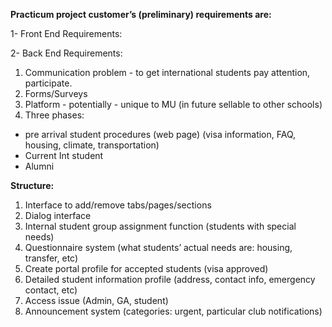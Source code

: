 **Practicum project customer’s (preliminary) requirements are:**

1- Front End Requirements:

2- Back End Requirements:


1. Communication problem - to get international students pay attention, participate.
2. Forms/Surveys
3. Platform - potentially - unique to MU (in future sellable to other schools)
4. Three phases:
* pre arrival student procedures (web page) (visa information, FAQ, housing, climate, transportation)
* Current Int student
* Alumni

**Structure:**

1. Interface to add/remove tabs/pages/sections
2. Dialog interface
3. Internal student group assignment function (students with special needs)
4. Questionnaire system (what students’ actual needs are: housing, transfer, etc)
5. Create portal profile for accepted students (visa approved)
6. Detailed student information profile (address, contact info, emergency contact, etc)
7. Access issue (Admin, GA, student)
8. Announcement system (categories: urgent, particular club notifications)
